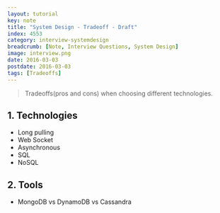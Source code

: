 ```yaml
---
layout: tutorial
key: note
title: "System Design - Tradeoff - Draft"
index: 4553
category: interview-systemdesign
breadcrumb: [Note, Interview Questions, System Design]
image: interview.png
date: 2016-03-03
postdate: 2016-03-03
tags: [Tradeoffs]
---
```


> Tradeoffs(pros and cons) when choosing different technologies.

## 1. Technologies
* Long pulling
* Web Socket
* Asynchronous
* SQL
* NoSQL

## 2. Tools
* MongoDB vs DynamoDB vs Cassandra

